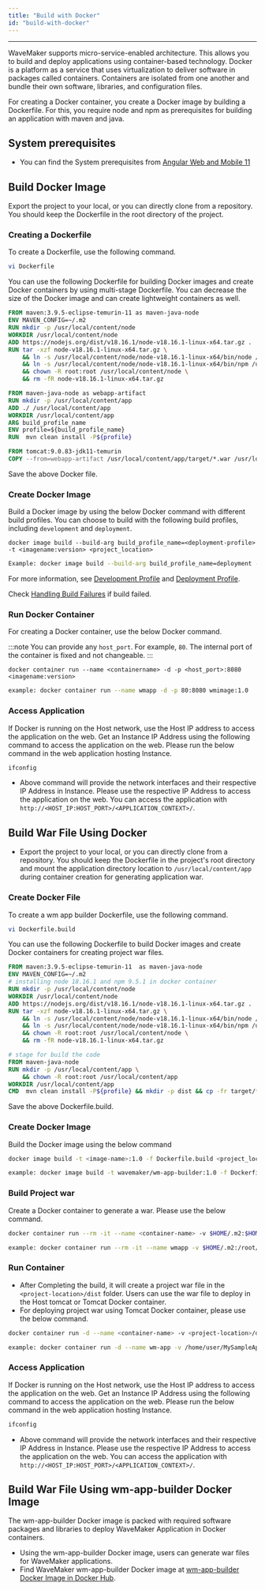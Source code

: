 ```yaml
---
title: "Build with Docker"
id: "build-with-docker"
---
```

---

WaveMaker supports micro-service-enabled architecture. This allows you to build and deploy applications using container-based technology. Docker is a platform as a service that uses virtualization to deliver software in packages called containers. Containers are isolated from one another and bundle their own software, libraries, and configuration files.

For creating a Docker container, you create a Docker image by building a Dockerfile. For this, you require node and npm as prerequisites for building an application with maven and java.

## System prerequisites

- You can find the System prerequisites from [Angular Web and Mobile 11](/learn/wavemaker-release-notes/v11-1-2#angular-web-and-mobile-11)


## Build Docker Image

Export the project to your local, or you can directly clone from a repository. You should keep the Dockerfile in the root directory of the project.

### Creating a Dockerfile

To create a Dockerfile, use the following command.

```bash
vi Dockerfile
```

You can use the following Dockerfile for building Docker images and create Docker containers by using multi-stage Dockerfile. You can decrease the size of the Docker image and can create lightweight containers as well.

```Dockerfile
FROM maven:3.9.5-eclipse-temurin-11 as maven-java-node
ENV MAVEN_CONFIG=~/.m2
RUN mkdir -p /usr/local/content/node
WORKDIR /usr/local/content/node
ADD https://nodejs.org/dist/v18.16.1/node-v18.16.1-linux-x64.tar.gz .
RUN tar -xzf node-v18.16.1-linux-x64.tar.gz \
    && ln -s /usr/local/content/node/node-v18.16.1-linux-x64/bin/node /usr/local/bin/node \
    && ln -s /usr/local/content/node/node-v18.16.1-linux-x64/bin/npm /usr/local/bin/npm \
    && chown -R root:root /usr/local/content/node \
    && rm -fR node-v18.16.1-linux-x64.tar.gz

FROM maven-java-node as webapp-artifact
RUN mkdir -p /usr/local/content/app
ADD ./ /usr/local/content/app
WORKDIR /usr/local/content/app
ARG build_profile_name
ENV profile=${build_profile_name}
RUN  mvn clean install -P${profile}

FROM tomcat:9.0.83-jdk11-temurin
COPY --from=webapp-artifact /usr/local/content/app/target/*.war /usr/local/tomcat/webapps/
```

Save the above Docker file.

### Create Docker Image

Build a Docker image by using the below Docker command with different build profiles. You can choose to build with the following build profiles, including `development` and `deployment`.

```Docker
docker image build --build-arg build_profile_name=<deployment-profile> -t <imagename:version> <project_location>
```

```bash
Example: docker image build --build-arg build_profile_name=deployment -t wmimage:1.0 .
```

For more information, see [Development Profile](/learn/app-development/deployment/configuration-profiles#development-configuration-profile) and [Deployment Profile](/learn/app-development/deployment/configuration-profiles#deployment-configuration-profile).

Check [Handling Build Failures](/learn/app-development/deployment/building-with-maven#handling-build-failures) if build failed.

### Run Docker Container

For creating a Docker container, use the below Docker command.

:::note
You can provide any `host_port`. For example, `80`. The internal port of the container is fixed and not changeable.
:::

```Docker
docker container run --name <containername> -d -p <host_port>:8080 <imagename:version>
```

```bash
example: docker container run --name wmapp -d -p 80:8080 wmimage:1.0
```

### Access Application

If Docker is running on the Host network, use the Host IP address to access the application on the web. Get an Instance IP Address using the following command to access the application on the web. Please run the below command in the web application hosting Instance.

```bash
ifconfig
```

- Above command will provide the network interfaces and their respective IP Address in Instance. Please use the respective IP Address to access the application on the web. You can access the application with `http://<HOST_IP:HOST_PORT>/<APPLICATION_CONTEXT>/`.

## Build War File Using Docker

- Export the project to your local, or you can directly clone from a repository. You should keep the Dockerfile in the project's root directory and mount the application directory location to `/usr/local/content/app` during container creation for generating application war.

### Create Docker File

To create a wm app builder Dockerfile, use the following command.

```bash
vi Dockerfile.build
```

You can use the following Dockerfile to build Docker images and create Docker containers for creating project war files.

```Dockerfile
FROM maven:3.9.5-eclipse-temurin-11  as maven-java-node
ENV MAVEN_CONFIG=~/.m2
# installing node 18.16.1 and npm 9.5.1 in docker container
RUN mkdir -p /usr/local/content/node
WORKDIR /usr/local/content/node
ADD https://nodejs.org/dist/v18.16.1/node-v18.16.1-linux-x64.tar.gz .
RUN tar -xzf node-v18.16.1-linux-x64.tar.gz \
    && ln -s /usr/local/content/node/node-v18.16.1-linux-x64/bin/node /usr/local/bin/node \
    && ln -s /usr/local/content/node/node-v18.16.1-linux-x64/bin/npm /usr/local/bin/npm \
    && chown -R root:root /usr/local/content/node \
    && rm -fR node-v18.16.1-linux-x64.tar.gz

# stage for build the code
FROM maven-java-node
RUN mkdir -p /usr/local/content/app \
    && chown -R root:root /usr/local/content/app
WORKDIR /usr/local/content/app
CMD  mvn clean install -P${profile} && mkdir -p dist && cp -fr target/*.war dist/
```

Save the above Dockerfile.build.

### Create Docker Image

Build the Docker image using the below command

```bash
docker image build -t <image-name>:1.0 -f Dockerfile.build <project_location>
```

```bash
example: docker image build -t wavemaker/wm-app-builder:1.0 -f Dockerfile.build .
```

### Build Project war

Create a Docker container to generate a war. Please use the below command.

```bash
docker container run --rm -it --name <container-name> -v $HOME/.m2:$HOME/.m2 -v $HOME/.npm:$HOME/.npm -v <project-location>:/usr/local/content/app -e profile=<deployment-profile> -e MAVEN_CONFIG=$HOME/.m2 <image-name>
```

```bash
example: docker container run --rm -it --name wmapp -v $HOME/.m2:/root/.m2 -v $HOME/.npm:/root/.npm -v /home/user/MySampleApp:/usr/local/content/app -e profile=deployment -e MAVEN_CONFIG=$HOME/.m2 wavemaker/wm-app-builder:1.0
```

### Run Container

- After Completing the build, it will create a project war file in the `<project-location>/dist` folder. Users can use the war file to deploy in the Host tomcat or Tomcat Docker container.
- For deploying project war using Tomcat Docker container, please use the below command.

```bash
docker container run -d --name <container-name> -v <project-location>/dist/:/usr/local/tomcat/webapps/ -p <host_port>:8080 tomcat:9.0.83-jdk11-temurin
```

```bash
example: docker container run -d --name wm-app -v /home/user/MySampleApp/dist/:/usr/local/tomcat/webapps/ -p 80:8080 tomcat:9.0.83-jdk11-temurin
```

### Access Application

If Docker is running on the Host network, use the Host IP address to access the application on the web. Get an Instance IP Address using the following command to access the application on the web. Please run the below command in the web application hosting Instance.

```bash
ifconfig
```

- Above command will provide the network interfaces and their respective IP Address in Instance. Please use the respective IP Address to access the application on the web. You can access the application with `http://<HOST_IP:HOST_PORT>/<APPLICATION_CONTEXT>/`.

## Build War File Using wm-app-builder Docker Image

The wm-app-builder Docker image is packed with required software packages and libraries to deploy WaveMaker Application in Docker containers.

- Using the wm-app-builder Docker image, users can generate war files for WaveMaker applications.
- Find WaveMaker wm-app-builder Docker image at [wm-app-builder Docker Image in Docker Hub](https://hub.docker.com/r/wavemakerapp/wm-app-builder).
